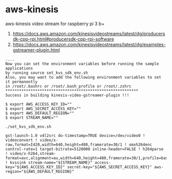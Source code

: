 # aws-kinesis
aws-kinesis video stream for raspberry pi 3 b+

1) https://docs.aws.amazon.com/kinesisvideostreams/latest/dg/producersdk-cpp-rpi.html#producersdk-cpp-rpi-software  
2) https://docs.aws.amazon.com/kinesisvideostreams/latest/dg/examples-gstreamer-plugin.html  

```
....
Now you can set the environment variables before running the sample applications
by running source set_kvs_sdk_env.sh
Also, you may want to add the following environment variables to set it permanently
in /root/.bashrc or /root/.bash_profile or /root/.zshrc
**********************************************************
Success in building kinesis-video-gstreamer-plugin !!!
```

```
$ export AWS_ACCESS_KEY_ID=""
$ export AWS_SECRET_ACCESS_KEY=""
$ export AWS_DEFAULT_REGION=""
$ export STREAM_NAME=""
```

```
./set_kvs_sdk_env.sh
```

```
gst-launch-1.0 v4l2src do-timestamp=TRUE device=/dev/video0 ! videoconvert ! video/x-raw,format=I420,width=640,height=480,framerate=30/1 ! omxh264enc control-rate=1 target-bitrate=5120000 inline-header=FALSE ! h264parse ! video/x-h264,stream-format=avc,alignment=au,width=640,height=480,framerate=30/1,profile=baseline ! kvssink stream-name="${STREAM_NAME}" access-key="${AWS_ACCESS_KEY_ID}" secret-key="${AWS_SECRET_ACCESS_KEY}" aws-region="${AWS_DEFAULT_REGION}"
```

